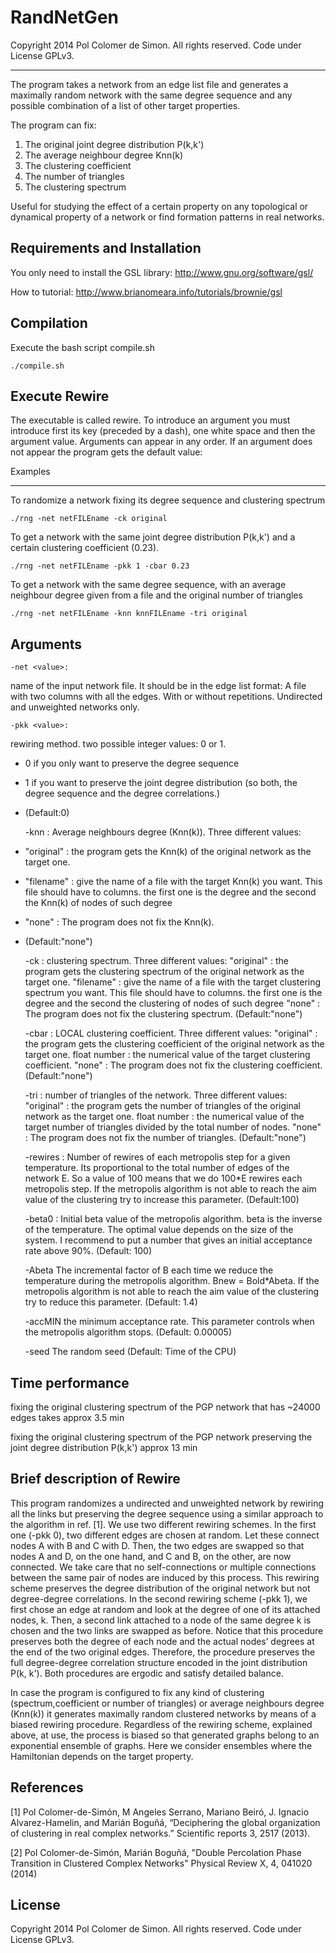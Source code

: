 RandNetGen
========================================================================

 Copyright 2014 Pol Colomer de Simon. All rights reserved. Code under License GPLv3.
______________________________________________________________________________________

The program takes a network from an edge list file and generates a maximally random network with the same degree sequence and any possible combination of a list of other target properties.

The program can fix:
1. The original joint degree distribution P(k,k')
2. The average neighbour degree Knn(k)
3. The clustering coefficient
4. The number of triangles
5. The clustering spectrum
 
Useful for studying the effect of a certain property on any topological or dynamical property of a network or find formation patterns in real networks. 

## Requirements and Installation

  You only need to install the GSL library: http://www.gnu.org/software/gsl/
  
  How to tutorial: http://www.brianomeara.info/tutorials/brownie/gsl

## Compilation

  Execute the bash script compile.sh

    ./compile.sh


## Execute Rewire

The executable is called rewire. To introduce an argument you must introduce first its key (preceded by a dash), one white space and then the argument value. 
Arguments can appear in any order. If an argument does not appear the program gets the default value:

Examples
______________
 To randomize a network fixing its degree sequence and clustering spectrum
 
 	./rng -net netFILEname -ck original
 
 
 To get a network with the same joint degree distribution P(k,k') and a certain clustering coefficient (0.23).
 
 	./rng -net netFILEname -pkk 1 -cbar 0.23
 
 
 To get a network with the same degree sequence, with an average neighbour degree given from a file and the original number of triangles
 
 	./rng -net netFILEname -knn knnFILEname -tri original
 
 
 
## Arguments


    -net <value>:
name of the input network file. It should be in the edge list format: 
A file with two columns with all the edges. With or without repetitions.
Undirected and unweighted networks only.
    
    -pkk <value>: 
rewiring method. two possible integer values: 0 or 1.
- 0 if you only want to preserve the degree sequence
- 1 if you want to preserve the joint degree distribution (so both, the degree sequence and the degree correlations.)
- (Default:0)


    -knn <value>: 
Average neighbours degree (Knn(k)). Three different values:
- "original" : the program gets the Knn(k) of the original network as the target one.
- "filename" : give the name of a file with the target Knn(k) you want. This file should have to columns. the first one is the degree and the second the Knn(k) of nodes of such degree
- "none"     : The program does not fix the Knn(k).
- (Default:"none")


    -ck <value>: 
clustering spectrum. Three different values:
"original" : the program gets the clustering spectrum of the original network as the target one.
"filename" : give the name of a file with the target clustering spectrum you want. This file should have to columns. the first one is the degree and the second the clustering of nodes of such degree
"none"     : The program does not fix the clustering spectrum.
(Default:"none")

    -cbar <value>:
LOCAL clustering coefficient. Three different values:
"original"   : the program gets the clustering coefficient of the original network as the target one.
float number : the numerical value of the target clustering coefficient.
"none"       : The program does not fix the clustering coefficient.
(Default:"none")

   -tri <value>:
number of triangles of the network. Three different values:
"original"   : the program gets the number of triangles of the original network as the target one.
float number : the numerical value of the target number of triangles divided by the total number of nodes.
"none"       : The program does not fix the number of triangles.
(Default:"none")


    -rewires <value>: 
Number of rewires of each metropolis step for a given temperature. Its proportional to the total number of edges of the network E. So a value of 100 means that we do 100*E rewires each metropolis step. If the metropolis algorithm is not able to reach the aim value of the clustering try to increase this parameter.
(Default:100)

   -beta0 <value>:
Initial beta value of the metropolis algorithm. beta is the inverse of the temperature.
The optimal value depends on the size of the system.
I recommend to put a number that gives an initial acceptance rate above 90%.
(Default: 100)

    -Abeta <value>
The incremental factor of B each time we reduce the temperature during the metropolis algorithm.
Bnew = Bold*Abeta.
If the metropolis algorithm is not able to reach the aim value of the clustering try to reduce this parameter.
(Default: 1.4)

    -accMIN <value>
the minimum acceptance rate.
This parameter controls when the metropolis algorithm stops.
(Default: 0.00005)

   -seed <value>
The random seed
(Default: Time of the CPU)

## Time performance

fixing the original clustering spectrum of the PGP network that has ~24000 edges takes approx 3.5 min

fixing the original clustering spectrum of the PGP network preserving the joint degree distribution P(k,k') approx 13 min

    

## Brief description of Rewire

This program randomizes a undirected and unweighted network by rewiring all the links but preserving the degree sequence using a similar approach to the algorithm in ref. [1]. We use two different rewiring schemes. In the first one (-pkk 0), two different edges are chosen at random. Let these connect nodes A with B and C with D. Then, the two edges are swapped so that nodes A and D, on the one hand, and C and B, on the other, are now connected. We take care that no self-connections or multiple connections between the same pair of nodes are induced by this process. This rewiring scheme preserves the degree distribution of the original network but not degree-degree correlations. In the second rewiring scheme (-pkk 1), we first chose an edge at random and look at the degree of one of its attached nodes, k. Then, a second link attached to a node of the same degree k is chosen and the two links are swapped as before. Notice that this procedure preserves both the degree of each node and the actual nodes’ degrees at the end of the two original edges. Therefore, the procedure preserves the full degree-degree correlation structure encoded in the joint distribution P(k, k'). Both procedures are ergodic and satisfy detailed balance.

In case the program is configured to fix any kind of clustering (spectrum,coefficient or number of triangles) or average neighbours degree (Knn(k)) it generates maximally random clustered networks by means of a biased rewiring procedure. Regardless of the rewiring scheme, explained above, at use, the process is biased so that generated graphs belong to an exponential ensemble of graphs. Here we consider ensembles where the Hamiltonian depends on the target property.


## References 

[1] Pol Colomer-de-Simón, M Angeles Serrano, Mariano Beiró, 
    J. Ignacio Alvarez-Hamelin, and    Marián Boguñá,
    “Deciphering the global organization of clustering in real
    complex networks.” Scientific reports 3, 2517 (2013).

[2] Pol Colomer-de-Simón, Marián Boguñá,
    "Double Percolation Phase Transition in Clustered Complex Networks"
    Physical Review X, 4, 041020 (2014)

## License

Copyright 2014 Pol Colomer de Simon.
All rights reserved. 
Code under License GPLv3.




